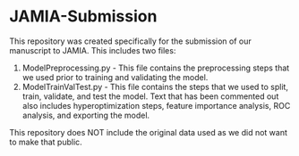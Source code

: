 # JAMIA-Submission

This repository was created specifically for the submission of our manuscript to JAMIA. This includes two files: 

1. ModelPreprocessing.py - This file contains the preprocessing steps that we used prior to training and validating the model.
2. ModelTrainValTest.py - This file contains the steps that we used to split, train, validate, and test the model. Text that has been commented out also includes hyperoptimization steps, feature importance analysis, ROC analysis, and exporting the model.

This repository does NOT include the original data used as we did not want to make that public.
